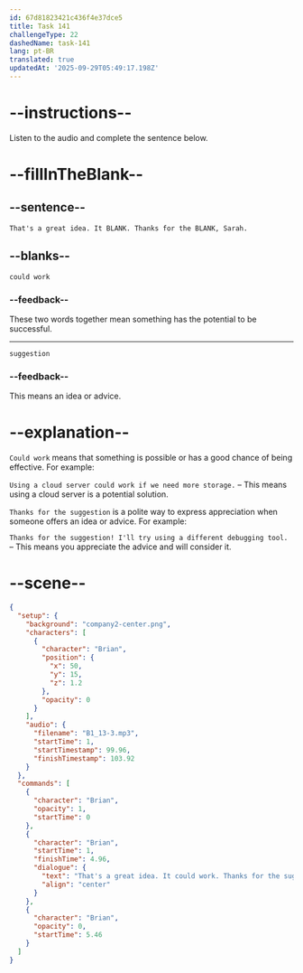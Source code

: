 ```yaml
---
id: 67d81823421c436f4e37dce5
title: Task 141
challengeType: 22
dashedName: task-141
lang: pt-BR
translated: true
updatedAt: '2025-09-29T05:49:17.198Z'
---
```


<!-- (Audio) Brian: That's a great idea. It could work. Thanks for the suggestion, Sarah. -->

# --instructions--

Listen to the audio and complete the sentence below.

# --fillInTheBlank--

## --sentence--

`That's a great idea. It BLANK. Thanks for the BLANK, Sarah.`

## --blanks--

`could work`  

### --feedback--  

These two words together mean something has the potential to be successful.  

---  

`suggestion`  

### --feedback--  

This means an idea or advice.  

# --explanation--  

`Could work` means that something is possible or has a good chance of being effective. For example:  

`Using a cloud server could work if we need more storage.` – This means using a cloud server is a potential solution.  

`Thanks for the suggestion` is a polite way to express appreciation when someone offers an idea or advice. For example:

`Thanks for the suggestion! I'll try using a different debugging tool.` – This means you appreciate the advice and will consider it.

# --scene--

```json
{
  "setup": {
    "background": "company2-center.png",
    "characters": [
      {
        "character": "Brian",
        "position": {
          "x": 50,
          "y": 15,
          "z": 1.2
        },
        "opacity": 0
      }
    ],
    "audio": {
      "filename": "B1_13-3.mp3",
      "startTime": 1,
      "startTimestamp": 99.96,
      "finishTimestamp": 103.92
    }
  },
  "commands": [
    {
      "character": "Brian",
      "opacity": 1,
      "startTime": 0
    },
    {
      "character": "Brian",
      "startTime": 1,
      "finishTime": 4.96,
      "dialogue": {
        "text": "That's a great idea. It could work. Thanks for the suggestion, Sarah.",
        "align": "center"
      }
    },
    {
      "character": "Brian",
      "opacity": 0,
      "startTime": 5.46
    }
  ]
}
```
